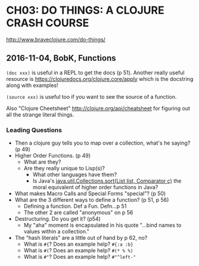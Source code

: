 # CH03:  DO THINGS: A CLOJURE CRASH COURSE

http://www.braveclojure.com/do-things/

## 2016-11-04, BobK, Functions

`(doc xxx)` is useful in a REPL to get the docs (p 51).  Another really useful resource is
https://clojuredocs.org/clojure.core/apply which is the docstring along with examples!

`(source xxx)` is useful too if you want to see the source of a function.

Also "Clojure Cheetsheet" http://clojure.org/api/cheatsheet for figuring out all the strange literal
things.

### Leading Questions

* Then a clojure guy tells you to map over a collection, what's he saying? (p 49)
* Higher Order Functions. (p 49)
  * What are they?
  * Are they really unique to Lisp(s)?
    * What other languages have them?
    * Is Java's [java.util.Collections.sort(List list, Comparator c)](https://docs.oracle.com/javase/7/docs/api/java/util/Collections.html#sort(java.util.List,%20java.util.Comparator)) the moral equivalent of higher order functions in Java?
* What makes Macro Calls and Special Forms "special"?  (p 50)
* What are the 3 different ways to define a function? (p 51, p 56)
  * Defining a function.  Def a Fun.  Defn...p 51
  * The other 2 are called "anonymous" on p 56
* Destructuring.  Do you get it? (p54)
  * My "aha" moment is encapsulated in his quote "...bind names to values within a collection."
* The "hash literals" are a little out of hand by p 62, no?
  * What is `#{`?  Does an example help? `#{:a :b}`
  * What is `#(`?  Does an example help? `#(* % %)`
  * What is `#"`?  Does an example help? `#"^left-"`
